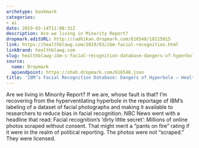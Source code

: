 ```yaml
---
archetype: bookmark
categories:
- ai
date: 2019-03-14T11:08:31Z
description: Are we living in Minority Report?
dropmark.editURL: http://radhikan.dropmark.com/616548/18215015
link: https://healthblawg.com/2019/03/ibm-facial-recognition.html
linkBrand: healthblawg.com
slug: healthblawg-ibm-s-facial-recognition-database-dangers-of-hyperbole-healthblawg
source:
  name: Dropmark
  apiendpoint: https://shah.dropmark.com/616548.json
title: 'IBM’s Facial Recognition Database: Dangers of Hyperbole – HealthBlawg'
---
```

Are we living in Minority Report? If we are, whose fault is that? I’m recovering from the hyperventilating hyperbole in the reportage of IBM’s labeling of a dataset of facial photographs and making it available to researchers to reduce bias in facial recognition. NBC News went with a headline that read: Facial recognition’s ‘dirty little secret’: Millions of online photos scraped without consent. That might merit a “pants on fire” rating if it were in the realm of political reporting. The photos were not “scraped.” They were licensed.

